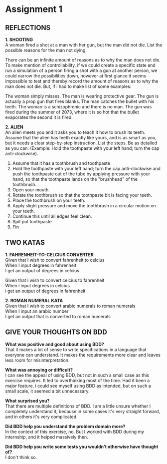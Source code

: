 # Assignment 1 



## REFLECTIONS
**1. SHOOTING**\
A woman fired a shot at a man with her gun, but the man did not die. List the possible reasons for the man not dying. 

There can be an infinite amount of reasons as to why the man does not die. To make mention of controllability, if we could create a specific state and run a simulation of a person firing a shot with a gun at another person, we could narrow the possibilities down, however at first glance it seems impossible to test and thereby record the amount of reasons as to why the man does not die. But, if i had to make list of some examples:

The woman simply misses.
The man is wearing protective gear.
The gun is actually a prop gun that fires blanks.
The man catches the bullet with his teeth.
The woman is a schizophrenic and there is no man.
The gun was fired during the summer of 2073, where it is so hot that the bullet evaporates the second it is fired.



**2. ALIEN**\
An alien meets you and it asks you to teach it how to brush its teeth. Assume that the alien has teeth exactly like yours, and is as smart as you, but it needs a clear step-by-step instruction. List the steps. Be as detailed as you can. (Example: Hold the toothpaste with your left hand; turn the cap anti-clockwise).


1. Assume that it has a toothbrush and toothpaste
2. Hold the toothpaste with your left hand; turn the cap anti-clockwise and push the toothpaste out of the tube by applying pressure with your hand, so that the toothpaste lands on the "brushhead" of the toothbrush.
3. Open your mouth.
4. Rotate the toothbrush so that the toothpaste bit is facing your teeth.
5. Place the toothbrush on your teeth.
6. Apply slight pressure and move the toothbrush in a circular motion on your teeth.
7. Continue this until all edges feel clean.
8. Spit put toothpaste
9. Fin




## TWO KATAS 

**1. FAHRENHEIT-TO-CELCIUS CONVERTER**\
Given that I wish to convert fahrenheit to celcius\
When I input degrees in fahrenheit\
I get an output of degrees in celcius

Given that i wish to convert celcius to fahrenheit\
When i input degrees in celcius\
i get an output of degrees in fahrenheit

**2. ROMAN NUMERAL KATA**\
Given that I wish to convert arabic numerals to roman numerals\
When I input an arabic number\
I get an output that is converted to roman numerals



## GIVE YOUR THOUGHTS ON BDD

**What was positive and good about using BDD?** \
That it makes a lot of sense to write specifications in a language that everyone can understand. It makes the requirements more clear and leaves less room for misinterpretation.

**What was annoying or difficult?** \
I can see the appeal of using BDD, but not in such a small case as this exercise requires. It led to overthinking most of the time. Had it been a major feature, i could see myself using BDD as intended, but on such a small scale, it seemed a bit unnecessary.

**What surprised you?** \
That there are multiple definitions of BDD. I am a little unsure whether I completely understand it, because in some cases it's very straight forward, and in others it's very complicated.

**Did BDD help you understand the problem domain more?** \
In the context of this exercise, no. But I worked with BDD during my internship, and it helped massively then.

**Did BDD help you write some tests you wouldn’t otherwise have thought of?**  \
I don't think so.






